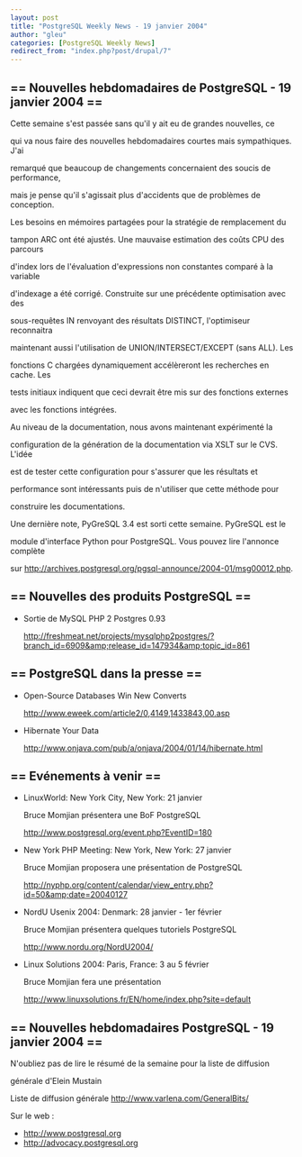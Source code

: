 ```yaml
---
layout: post
title: "PostgreSQL Weekly News - 19 janvier 2004"
author: "gleu"
categories: [PostgreSQL Weekly News]
redirect_from: "index.php?post/drupal/7"
---
```



<h2>== Nouvelles hebdomadaires de PostgreSQL - 19 janvier 2004 ==</h2>

<p>Cette semaine s'est passée sans qu'il y ait eu de grandes nouvelles, ce

qui va nous faire des nouvelles hebdomadaires courtes mais sympathiques. J'ai

remarqué que beaucoup de changements concernaient des soucis de performance,

mais je pense qu'il s'agissait plus d'accidents que de problèmes de conception.

</p>

<p>Les besoins en mémoires partagées pour la stratégie de remplacement du

tampon ARC ont été ajustés. Une mauvaise estimation des coûts CPU des parcours

d'index lors de l'évaluation d'expressions non constantes comparé à la variable

d'indexage a été corrigé. Construite sur une précédente optimisation avec des

sous-requêtes IN renvoyant des résultats DISTINCT, l'optimiseur reconnaitra

maintenant aussi l'utilisation de UNION/INTERSECT/EXCEPT (sans ALL). Les

fonctions C chargées dynamiquement accélèreront les recherches en cache. Les

tests initiaux indiquent que ceci devrait être mis sur des fonctions externes

avec les fonctions intégrées.</p>

<p>Au niveau de la documentation, nous avons maintenant expérimenté la

configuration de la génération de la documentation via XSLT sur le CVS. L'idée

est de tester cette configuration pour s'assurer que les résultats et

performance sont intéressants puis de n'utiliser que cette méthode pour

construire les documentations.</p>

<p>Une dernière note, PyGreSQL 3.4 est sorti cette semaine. PyGreSQL est le

module d'interface Python pour PostgreSQL. Vous pouvez lire l'annonce complète

sur <a href="http://archives.postgresql.org/pgsql-announce/2004-01/msg00012.php">http://archives.postgresql.org/pgsql-announce/2004-01/msg00012.php</a>.

</p>

<!--more-->


<h2>== Nouvelles des produits PostgreSQL ==</h2>

<ul>

<li>Sortie de MySQL PHP 2 Postgres 0.93<br />

<a href="http://freshmeat.net/projects/mysqlphp2postgres/?branch_id=6909&amp;release_id=147934&amp;topic_id=861">http://freshmeat.net/projects/mysqlphp2postgres/?branch_id=6909&amp;release_id=147934&amp;topic_id=861</a></li>

</ul>

<h2>== PostgreSQL dans la presse ==</h2>

<ul><li>Open-Source Databases Win New Converts

<a href="http://www.onjava.com/pub/a/onjava/2004/01/14/hibernate.html">http://www.eweek.com/article2/0,4149,1433843,00.asp</a></li>

<li>Hibernate Your Data

<a href="http://www.onjava.com/pub/a/onjava/2004/01/14/hibernate.html">http://www.onjava.com/pub/a/onjava/2004/01/14/hibernate.html</a></li>

</ul>

<h2>== Evénements à venir ==</h2>

<ul>

<li>LinuxWorld: New York City, New York: 21 janvier<br />

Bruce Momjian présentera une BoF PostgreSQL<br />

<a href="http://www.postgresql.org/event.php?EventID=180">http://www.postgresql.org/event.php?EventID=180</a></li>

<li>New York PHP Meeting: New York, New York: 27 janvier<br />

Bruce Momjian proposera une présentation de PostgreSQL<br />

<a href="http://nyphp.org/content/calendar/view_entry.php?id=50&amp;date=20040127">http://nyphp.org/content/calendar/view_entry.php?id=50&amp;date=20040127</a></li>

<li>NordU Usenix 2004: Denmark: 28 janvier - 1er février<br />

Bruce Momjian présentera quelques tutoriels PostgreSQL<br />

<a href="http://www.nordu.org/NordU2004/">http://www.nordu.org/NordU2004/</a></li>

<li>Linux Solutions 2004: Paris, France: 3 au 5 février<br />

Bruce Momjian fera une présentation<br />

<a href="http://www.linuxsolutions.fr/EN/home/index.php?site=default">http://www.linuxsolutions.fr/EN/home/index.php?site=default</a></li>

</ul>

<h2>== Nouvelles hebdomadaires PostgreSQL - 19 janvier 2004 ==</h2>

<p>N'oubliez pas de lire le résumé de la semaine pour la liste de diffusion

générale d'Elein Mustain</p>

<p>Liste de diffusion générale <a href="http://www.varlena.com/GeneralBits/">http://www.varlena.com/GeneralBits/</a>

</p>

<p>Sur le web :

</p>

<ul>

<li><a href="http://www.postgresql.org">http://www.postgresql.org</a></li>

<li><a href="http://advocacy.postgresql.org">http://advocacy.postgresql.org</a></li>

</ul>